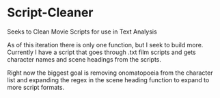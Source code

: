 # Script-Cleaner
Seeks to Clean Movie Scripts for use in Text Analysis

As of this iteration there is only one function, but I seek to build more. Currently I have a script that goes through .txt film scripts and gets character names and scene headings from the scripts.

Right now the biggest goal is removing onomatopoeia from the character list and expanding the regex in the scene heading function to expand to more script formats.
